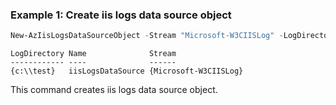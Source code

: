 ### Example 1: Create iis logs data source object
```powershell
New-AzIisLogsDataSourceObject -Stream "Microsoft-W3CIISLog" -LogDirectory "c:\\test" -Name "iisLogsDataSource"
```

```output
LogDirectory Name              Stream
------------ ----              ------
{c:\\test}   iisLogsDataSource {Microsoft-W3CIISLog}
```

This command creates iis logs data source object.

